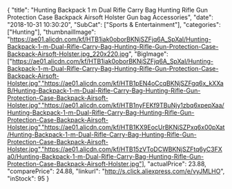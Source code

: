 {
	"title": "Hunting Backpack 1 m Dual Rifle Carry Bag Hunting Rifle Gun Protection Case Backpack Airsoft Holster Gun bag Accessories",
	"date": "2018-10-31 10:30:20",
	"SubCat": ["Sports & Entertainment"],
	"categories": ["Hunting"],
	"thumbnailImage": "https://ae01.alicdn.com/kf/HTB1iak0oborBKNjSZFjq6A_SpXaI/Hunting-Backpack-1-m-Dual-Rifle-Carry-Bag-Hunting-Rifle-Gun-Protection-Case-Backpack-Airsoft-Holster.jpg_220x220.jpg",
	"BigImage": ["https://ae01.alicdn.com/kf/HTB1iak0oborBKNjSZFjq6A_SpXaI/Hunting-Backpack-1-m-Dual-Rifle-Carry-Bag-Hunting-Rifle-Gun-Protection-Case-Backpack-Airsoft-Holster.jpg","https://ae01.alicdn.com/kf/HTB1pEN4oCcqBKNjSZFgq6x_kXXaB/Hunting-Backpack-1-m-Dual-Rifle-Carry-Bag-Hunting-Rifle-Gun-Protection-Case-Backpack-Airsoft-Holster.jpg","https://ae01.alicdn.com/kf/HTB1nyFEKf9TBuNjy1zbq6xpepXaa/Hunting-Backpack-1-m-Dual-Rifle-Carry-Bag-Hunting-Rifle-Gun-Protection-Case-Backpack-Airsoft-Holster.jpg","https://ae01.alicdn.com/kf/HTB1KX9EocUrBKNjSZPxq6x00pXat/Hunting-Backpack-1-m-Dual-Rifle-Carry-Bag-Hunting-Rifle-Gun-Protection-Case-Backpack-Airsoft-Holster.jpg","https://ae01.alicdn.com/kf/HTB15zVToDCWBKNjSZFtq6yC3FXa0/Hunting-Backpack-1-m-Dual-Rifle-Carry-Bag-Hunting-Rifle-Gun-Protection-Case-Backpack-Airsoft-Holster.jpg"],
	"actualPrice": 23.88,
	"comparePrice": 24.88,
	"linkurl": "http://s.click.aliexpress.com/e/vyJMLHO",
	"inStock": 95
}
